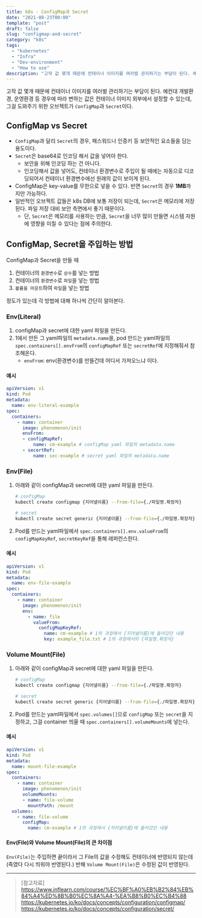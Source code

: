 ```yaml
---
title: k8s - ConfigMap과 Secret
date: "2021-08-23T00:00"
template: "post"
draft: false
slug: "configmap-and-secret"
category: "k8s"
tags:
  - "kubernetes"
  - "Infra"
  - "Dev-environment"
  - "How to use"
description: "고작 값 몇개 때문에 컨테이너 이미지를 여러벌 관리하기는 부담이 된다. 예컨대 개발환경, 운영환경 등 경우에 따라 변하는 값은 컨테이너 이미지 외부에서 설정할 수 있는데, 그걸 도와주기 위한 오브젝트가 ConfigMap과 Secret이다."
---
```


고작 값 몇개 때문에 컨테이너 이미지를 여러벌 관리하기는 부담이 된다. 예컨대 개발환경, 운영환경 등 경우에 따라 변하는 값은 컨테이너 이미지 외부에서 설정할 수 있는데, 그걸 도와주기 위한 오브젝트가 `ConfigMap`과 `Secret`이다.

## ConfigMap vs Secret
- `ConfigMap`과 달리 `Secret`의 경우, 패스워드나 인증키 등 보안적인 요소들을 담는 용도이다.
- `Secret`은 base64로 인코딩 해서 값을 넣어야 한다.
  * 보안을 위해 인코딩 하는 건 아니다.
  * 인코딩해서 값을 넣어도, 컨테이너 환경변수로 주입이 될 때에는 자동으로 디코딩되어서 컨테이너 환경변수에선 원래의 값이 보이게 된다.
- ConfigMap은 key-value를 무한으로 넣을 수 있다. 반면 `Secret`의 경우 **1MB**까지만 가능하다.
- 일반적인 오브젝트 값들은 k8s DB에 보통 저장이 되는데, `Secret`은 메모리에 저장된다. 파일 저장 대비 보안 측면에서 좋기 때문이다.
  * 단, `Secret`은 메모리를 사용하는 만큼, `Secret`을 너무 많이 만들면 시스템 자원에 영향을 미칠 수 있다는 점에 주의한다.

## ConfigMap, Secret을 주입하는 방법
ConfigMap과 Secret을 만들 때
1. 컨테이너의 `환경변수`로 `상수`를 넣는 방법
2. 컨테이너의 `환경변수`로 `파일`을 넣는 방법
3. `볼륨을 마운트`하여 `파일`을 넣는 방법

정도가 있는데 각 방법에 대해 하나씩 간단히 알아본다.

### Env(Literal)
1. configMap과 secret에 대한 yaml 파일을 만든다.
2. 1에서 만든 그 yaml파일의 `metadata.name`을, pod 만드는 yaml파일의 `spec.containers[].envFrom`의 `configMapRef` 또는 `secretRef`에 지정해줘서 참조해온다.
    * `envFrom`: env(환경변수)를 만들건데 어디서 가져오느냐 이다.

#### 예시
```yaml
apiVersion: v1
kind: Pod
metadata:
  name: env-literal-example
spec:
  containers:
    - name: container
      image: phenomenon/init
      envFrom:
      - configMapRef:
          name: cm-example # configMap yaml 파일의 metadata.name
      - secertRef:
          name: sec-example # secret yaml 파일의 metadata.name
```


### Env(File)
1. 아래와 같이 configMap과 secret에 대한 yaml 파일을 만든다.
    ```sh
    # configMap
    kubectl create configmap {지어낼이름} --from-file={./파일명.확장자}

    # secret
    kubectl create secret generic {지어낼이름} --from-file={./파일명.확장자}
    ```
2. Pod를 만드는 yaml파일에서 `spec.containers[].env.valueFrom`의 `configMapKeyRef`, `secretKeyRef`을 통해 레퍼런스한다.

#### 예시
```yaml
apiVersion: v1
kind: Pod
metadata:
  name: env-file-example
spec:
  containers:
    - name: container
      image: phenomenon/init
      env:
        - name: file
          valueFrom:
            configMapKeyRef:
              name: cm-example # 1의 과정에서 {지어낼이름}에 들어갔던 내용
              key: example_file.txt # 1의 과정에서의 {파일명.확장자}
```

### Volume Mount(File)
1. 아래와 같이 configMap과 secret에 대한 yaml 파일을 만든다.
    ```sh
    # configMap
    kubectl create configmap {지어낼이름} --from-file={./파일명.확장자}

    # secret
    kubectl create secret generic {지어낼이름} --from-file={./파일명.확장자}
    ```
2. Pod를 만드는 yaml파일에서 `spec.volumes[]`으로 `configMap` 또는 `secret`을 지정하고, 그걸 container 띄울 때 `spec.containers[].volumeMounts`에 넣는다.

#### 예시
```yaml
apiVersion: v1
kind: Pod
metadata:
  name: mount-file-example
spec:
  containers:
    - name: container
      image: phenomenon/init
      volumeMounts:
      - name: file-volume
        mountPath: /mount
  volumes:
    - name: file-volume
      configMap:
        name: cm-example # 1의 과정에서 {지어낼이름}에 들어갔던 내용
```

#### Env(File)와 Volume Mount(File)의 큰 차이점
`Env(File)`는 주입하면 끝이라서 그 File의 값을 수정해도 컨테이너에 반영되지 않는데(죽였다 다시 띄워야 반영된다.) 반해 `Volume Mount(File)`은 수정된 값이 반영된다.

---

> [참고자료]  
> https://www.inflearn.com/course/%EC%BF%A0%EB%B2%84%EB%84%A4%ED%8B%B0%EC%8A%A4-%EA%B8%B0%EC%B4%88  
> https://kubernetes.io/ko/docs/concepts/configuration/configmap/  
> https://kubernetes.io/ko/docs/concepts/configuration/secret/  
  